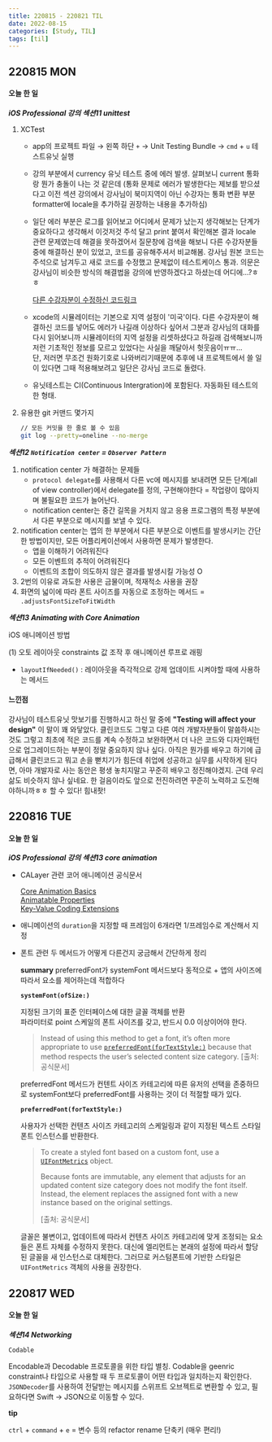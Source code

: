 ```yaml
---
title: 220815 - 220821 TIL
date: 2022-08-15
categories: [Study, TIL]
tags: [til]
---
```


## 220815 MON

#### 오늘 한 일

**_iOS Professional 강의 섹션11 unittest_**

1.   XCTest

     -   app의 프로젝트 파일 → 왼쪽 하단 `+` → Unit Testing Bundle → `cmd` + `u` 테스트유닛 실행

     -   강의 부분에서 currency 유닛 테스트 중에 에러 발생. 살펴보니 current 통화랑 뭔가 충돌이 나는 것 같은데 (통화 문제로 에러가 발생한다는 제보를 받으셨다고 이전 섹션 강의에서 강사님이 북미지역이 아닌 수강자는 통화 변환 부분 formatter에 locale을 추가하길 권장하는 내용을 추가하심)

     -   일단 에러 부분은 로그를 읽어보고 어디에서 문제가 났는지 생각해보는 단계가 중요하다고 생각해서 이것저것 주석 달고 print 붙여서 확인해본 결과 locale 관련 문제였는데 해결을 못하겠어서 질문창에 검색을 해보니 다른 수강자분들중에 해결하신 분이 있었고, 코드를 공유해주셔서 비교해봄. 강사님 원본 코드는 주석으로 남겨두고 새로 코드를 수정했고 문제없이 테스트케이스 통과. 의문은 강사님이 비슷한 방식의 해결법을 강의에 반영하겠다고 하셨는데 어디에...?ㅎㅎ

         [다른 수강자분이 수정하신 코드링크](https://gist.github.com/nesimtunc/95c64554553860c7e8f9506ff8b2243e)

     -   xcode의 시뮬레이터는 기본으로 지역 설정이 '미국'이다. 다른 수강자분이 해결하신 코드를 넣어도 에러가 나길래 이상하다 싶어서 그분과 강사님의 대화를 다시 읽어보니까 시뮬레이터의 지역 설정을 리셋하셨다고 하길래 검색해보니까 저런 기초적인 정보를 모르고 있었다는 사실을 깨달아서 헛웃음이ㅠㅠ...  
         단, 저러면 무조건 원화기호로 나와버리기때문에 추후에 내 프로젝트에서 쓸 일이 있다면 그때 적용해보려고 일단은 강사님 코드로 돌렸다.

     -   유닛테스트는 CI(Continuous Intergration)에 포함된다. 자동화된 테스트의 한 형태.

2.   유용한 git 커맨드 몇가지

     ```bash
     // 모든 커밋을 한 줄로 볼 수 있음
     git log --pretty=oneline --no-merge
     ```



**_섹션12 `Notification center` = `Observer Pattern`_**

1.   notification center 가 해결하는 문제들
     -   `protocol delegate`를 사용해서 다른 vc에 메시지를 보내려면 모든 단계(all of view controller)에서 delegate를 정의, 구현해야한다 = 작업량이 많아지며 불필요한 코드가 늘어난다.
     -   notification center는 중간 길목을 거치지 않고 응용 프로그램의 특정 부분에서 다른 부분으로 메시지를 보낼 수 있다.
2.   notification center는 앱의 한 부분에서 다른 부분으로 이벤트를 발생시키는 간단한 방법이지만, 모든 어플리케이션에서 사용하면 문제가 발생한다. 
     -   앱을 이해하기 어려워진다
     -   모든 이벤트의 추적이 어려워진다
     -   이벤트의 조합이 의도하지 않은 결과를 발생시킬 가능성 O
3.   2번의 이유로 과도한 사용은 금물이며, 적재적소 사용을 권장
4.   화면의 넓이에 따라 폰트 사이즈를 자동으로 조정하는 메서드 =  `.adjustsFontSizeToFitWidth`



**_섹션13 Animating with Core Animation_**

iOS 애니메이션 방법

(1) 오토 레이아웃 constraints 값 조작 후 애니메이션 루프로 래핑

-   `layoutIfNeeded()` : 레이아웃을 즉각적으로 강제 업데이트 시켜야할 때에 사용하는 메서드



#### 느낀점

강사님이 테스트유닛 맛보기를 진행하시고 하신 말 중에 **"Testing will affect your design"** 이 말이 꽤 와닿았다. 클린코드도 그렇고 다른 여러 개발자분들이 말씀하시는 것도 그렇고 최초에 적은 코드를 계속 수정하고 보완하면서 더 나은 코드와 디자인패턴으로 업그레이드하는 부분이 정말 중요하지 않나 싶다. 아직은 뭔가를 배우고 하기에 급급해서 클린코드고 뭐고 손을 뻗치기가 힘든데 취업에 성공하고 실무를 시작하게 된다면, 아마 개발자로 사는 동안은 평생 놓치지말고 꾸준히 배우고 정진해야겠지. 근데 우리 삶도 비슷하지 않나 싶네요. 한 걸음이라도 앞으로 전진하려면 꾸준히 노력하고 도전해야하니까ㅎㅎ 할 수 있다! 힘내좟!



## 220816 TUE

#### 오늘 한 일

**_iOS Professional 강의 섹션13 core animation_**

-   CALayer 관련 코어 애니메이션 공식문서

    [Core Animation Basics](https://developer.apple.com/library/archive/documentation/Cocoa/Conceptual/CoreAnimation_guide/CoreAnimationBasics/CoreAnimationBasics.html#//apple_ref/doc/uid/TP40004514-CH2-SW3)  
    [Animatable Properties](https://developer.apple.com/library/archive/documentation/Cocoa/Conceptual/CoreAnimation_guide/AnimatableProperties/AnimatableProperties.html)  
    [Key-Value Coding Extensions](https://developer.apple.com/library/archive/documentation/Cocoa/Conceptual/CoreAnimation_guide/Key-ValueCodingExtensions/Key-ValueCodingExtensions.html#//apple_ref/doc/uid/TP40004514-CH12-SW2)

-   애니메이션의 `duration`을 지정할 때 프레임이 6개라면 1/프레임수로 계산해서 지정

-   폰트 관련 두 메서드가 어떻게 다른건지 궁금해서 간단하게 정리

    **summary** preferredFont가 systemFont 메서드보다 동적으로 + 앱의 사이즈에 따라서 요소를 제어하는데 적합하다

    **`systemFont(ofSize:)`**

    지정된 크기의 표준 인터페이스에 대한 글꼴 객체를 반환  
    파라미터로 point 스케일의 폰트 사이즈를 갖고, 반드시 0.0 이상이어야 한다.

    >   Instead of using this method to get a font, it’s often more appropriate to use [`preferredFont(forTextStyle:)`](doc://com.apple.documentation/documentation/uikit/uifont/1619030-preferredfont?language=swift) because that method respects the user’s selected content size category.
    >   [출처: 공식문서]

    preferredFont 메서드가 컨텐트 사이즈 카테고리에 따른 유저의 선택을 존중하므로 systemFont보다 preferredFont를 사용하는 것이 더 적절할 때가 있다.

    

    **`preferredFont(forTextStyle:)`**

    사용자가 선택한 컨텐츠 사이즈 카테고리의 스케일링과 같이 지정된 텍스트 스타일 폰트 인스턴스를 반환한다.

    >   To create a styled font based on a custom font, use a [`UIFontMetrics`](doc://com.apple.documentation/documentation/uikit/uifontmetrics?language=swift) object.
    >
    >   Because fonts are immutable, any element that adjusts for an updated content size category does not modify the font itself. Instead, the element replaces the assigned font with a new instance based on the original settings.
    >
    >   [출처: 공식문서]

    글꼴은 불변이고, 업데이트에 따라서 컨텐츠 사이즈 카테고리에 맞게 조정되는 요소들은 폰트 자체를 수정하지 못한다. 대신에 엘리먼트는 본래의 설정에 따라서 할당된 글꼴을 새 인스턴스로 대체한다. 그러므로 커스텀폰트에 기반한 스타일은 `UIFontMetrics` 객체의 사용을 권장한다.



## 220817 WED

#### 오늘 한 일

**_섹션14 Networking_**

`Codable`

Encodable과 Decodable 프로토콜을 위한 타입 별칭. Codable을 geenric constraint나 타입으로 사용할 때 두 프로토콜이 어떤 타입과 일치하는지 확인한다.  
`JSONDecoder`를 사용하여 전달받는 메시지를 스위프트 오브젝트로 변환할 수 있고, 필요하다면 Swift -> JSON으로 이동할 수 있다.



**tip**

`ctrl` + `command` + `e` = 변수 등의 refactor rename 단축키 (매우 편리!)
